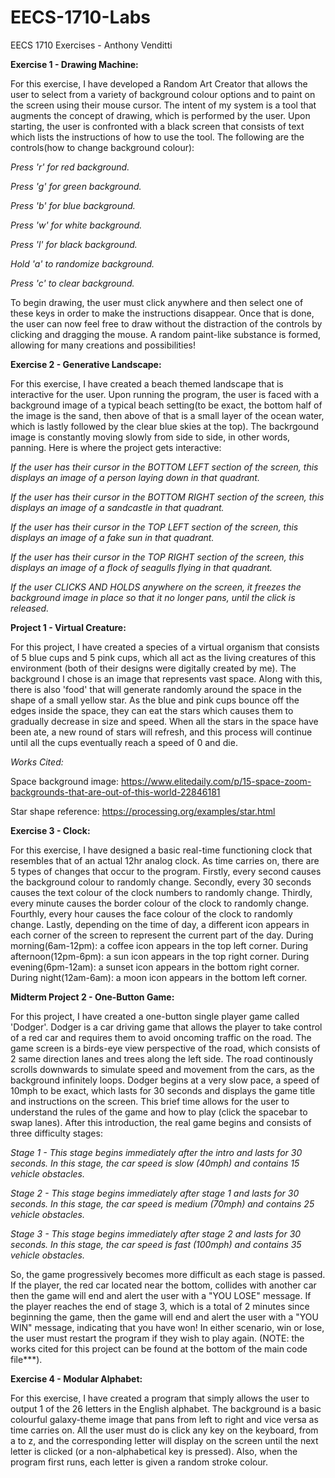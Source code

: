 # EECS-1710-Labs
EECS 1710 Exercises - Anthony Venditti

**Exercise 1 - Drawing Machine:**

For this exercise, I have developed a Random Art Creator that allows the user to select from a variety of background colour options and to paint on the screen using their mouse cursor. The intent of my system is a tool that augments the concept of drawing, which is performed by the user. Upon starting, the user is confronted with a black screen that consists of text which lists the instructions of how to use the tool. The following are the controls(how to change background colour):

*Press 'r' for red background.*

*Press 'g' for green background.*

*Press 'b' for blue background.*

*Press 'w' for white background.*

*Press 'l' for black background.*

*Hold 'a' to randomize background.*

*Press 'c' to clear background.*


To begin drawing, the user must click anywhere and then select one of these keys in order to make the instructions disappear. Once that is done, the user can now feel free to draw without the distraction of the controls by clicking and dragging the mouse. A random paint-like substance is formed, allowing for many creations and possibilities! 



**Exercise 2 - Generative Landscape:**

For this exercise, I have created a beach themed landscape that is interactive for the user. Upon running the program, the user is faced with a background image of a typical beach setting(to be exact, the bottom half of the image is the sand, then above of that is a small layer of the ocean water, which is lastly followed by the clear blue skies at the top). The backrgound image is constantly moving slowly from side to side, in other words, panning. Here is where the project gets interactive:

*If the user has their cursor in the BOTTOM LEFT section of the screen, this displays an image of a person laying down in that quadrant.*

*If the user has their cursor in the BOTTOM RIGHT section of the screen, this displays an image of a sandcastle in that quadrant.*

*If the user has their cursor in the TOP LEFT section of the screen, this displays an image of a fake sun in that quadrant.*

*If the user has their cursor in the TOP RIGHT section of the screen, this displays an image of a flock of seagulls flying in that quadrant.*

*If the user CLICKS AND HOLDS anywhere on the screen, it freezes the background image in place so that it no longer pans, until the click is released.*



**Project 1 - Virtual Creature:**

For this project, I have created a species of a virtual organism that consists of 5 blue cups and 5 pink cups, which all act as the living creatures of this environment (both of their designs were digitally created by me). The background I chose is an image that represents vast space. Along with this, there is also 'food' that will generate randomly around the space in the shape of a small yellow star. As the blue and pink cups bounce off the edges inside the space, they can eat the stars which causes them to gradually decrease in size and speed. When all the stars in the space have been ate, a new round of stars will refresh, and this process will continue until all the cups eventually reach a speed of 0 and die. 

*Works Cited:*

Space background image: https://www.elitedaily.com/p/15-space-zoom-backgrounds-that-are-out-of-this-world-22846181

Star shape reference: https://processing.org/examples/star.html



**Exercise 3 - Clock:**

For this exercise, I have designed a basic real-time functioning clock that resembles that of an actual 12hr analog clock. As time carries on, there are 5 types of changes that occur to the program. Firstly, every second causes the background colour to randomly change. Secondly, every 30 seconds causes the text colour of the clock numbers to randomly change. Thirdly, every minute causes the border colour of the clock to randomly change. Fourthly, every hour causes the face colour of the clock to randomly change. Lastly, depending on the time of day, a different icon appears in each corner of the screen to represent the current part of the day. During morning(6am-12pm): a coffee icon appears in the top left corner. During afternoon(12pm-6pm): a sun icon appears in the top right corner. During evening(6pm-12am): a sunset icon appears in the bottom right corner. During night(12am-6am): a moon icon appears in the bottom left corner. 



**Midterm Project 2 - One-Button Game:**

For this project, I have created a one-button single player game called 'Dodger'. Dodger is a car driving game that allows the player to take control of a red car and requires them to avoid oncoming traffic on the road. The game screen is a birds-eye view perspective of the road, which consists of 2 same direction lanes and trees along the left side. The road continously scrolls downwards to simulate speed and movement from the cars, as the background infinitely loops. Dodger begins at a very slow pace, a speed of 10mph to be exact, which lasts for 30 seconds and displays the game title and instructions on the screen. This brief time allows for the user to understand the rules of the game and how to play (click the spacebar to swap lanes). After this introduction, the real game begins and consists of three difficulty stages:

*Stage 1 - This stage begins immediately after the intro and lasts for 30 seconds. In this stage, the car speed is slow (40mph) and contains 15 vehicle obstacles.*

*Stage 2 - This stage begins immediately after stage 1 and lasts for 30 seconds. In this stage, the car speed is medium (70mph) and contains 25 vehicle obstacles.*

*Stage 3 - This stage begins immediately after stage 2 and lasts for 30 seconds. In this stage, the car speed is fast (100mph) and contains 35 vehicle obstacles.*


So, the game progressively becomes more difficult as each stage is passed. If the player, the red car located near the bottom, collides with another car then the game will end and alert the user with a "YOU LOSE" message. If the player reaches the end of stage 3, which is a total of 2 minutes since beginning the game, then the game will end and alert the user with a "YOU WIN" message, indicating that you have won! In either scenario, win or lose, the user must restart the program if they wish to play again. (NOTE: the works cited for this project can be found at the bottom of the main code file***). 



**Exercise 4 - Modular Alphabet:**

For this exercise, I have created a program that simply allows the user to output 1 of the 26 letters in the English alphabet. The background is a basic colourful galaxy-theme image that pans from left to right and vice versa as time carries on. All the user must do is click any key on the keyboard, from a to z, and the corresponding letter will display on the screen until the next letter is clicked (or a non-alphabetical key is pressed). Also, when the program first runs, each letter is given a random stroke colour.
